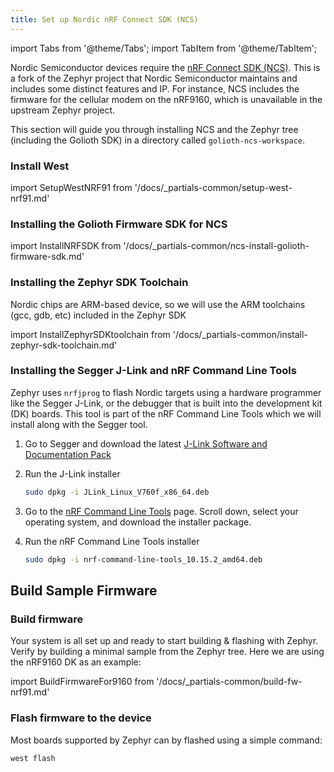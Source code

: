 ```yaml
---
title: Set up Nordic nRF Connect SDK (NCS)
---
```


import Tabs from '@theme/Tabs';
import TabItem from '@theme/TabItem';

Nordic Semiconductor devices require the [nRF Connect SDK
(NCS)](https://www.nordicsemi.com/Products/Development-software/nRF-Connect-SDK).
This is a fork of the Zephyr project that Nordic Semiconductor maintains and
includes some distinct features and IP. For instance, NCS includes the firmware
for the cellular modem on the nRF9160, which is unavailable in the upstream
Zephyr project.

This section will guide you through installing NCS and the Zephyr tree
(including the Golioth SDK) in a directory called `golioth-ncs-workspace`.

### Install West

import SetupWestNRF91 from '/docs/_partials-common/setup-west-nrf91.md'

<SetupWestNRF91/>

### Installing the Golioth Firmware SDK for NCS

import InstallNRFSDK from '/docs/_partials-common/ncs-install-golioth-firmware-sdk.md'

<InstallNRFSDK/>

### Installing the Zephyr SDK Toolchain

Nordic chips are ARM-based device, so we will use the ARM toolchains (gcc, gdb,
etc) included in the Zephyr SDK

import InstallZephyrSDKtoolchain from '/docs/_partials-common/install-zephyr-sdk-toolchain.md'

<InstallZephyrSDKtoolchain/>

### Installing the Segger J-Link and nRF Command Line Tools

Zephyr uses `nrfjprog` to flash Nordic targets using a hardware programmer like
the Segger J-Link, or the debugger that is built into the development kit (DK)
boards. This tool is part of the nRF Command Line Tools which we will install
along with the Segger tool.

1. Go to Segger and download the latest [J-Link Software and Documentation
   Pack](https://www.segger.com/downloads/jlink)

2. Run the J-Link installer

    ```bash
    sudo dpkg -i JLink_Linux_V760f_x86_64.deb
    ```

3. Go to the [nRF Command Line
   Tools](https://www.nordicsemi.com/Products/Development-tools/nrf-command-line-tools/download)
   page. Scroll down, select your operating system, and download the installer
   package.

4. Run the nRF Command Line Tools installer

    ```bash
    sudo dpkg -i nrf-command-line-tools_10.15.2_amd64.deb
    ```

## Build Sample Firmware

### Build firmware

Your system is all set up and ready to start building & flashing with Zephyr.
Verify by building a minimal sample from the Zephyr tree. Here we are using the
nRF9160 DK as an example:

import BuildFirmwareFor9160 from '/docs/_partials-common/build-fw-nrf91.md'

<BuildFirmwareFor9160/>

### Flash firmware to the device

Most boards supported by Zephyr can by flashed using a simple command:

```bash
west flash
```
